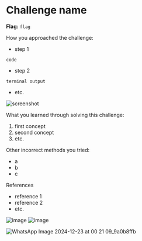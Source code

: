 # Challenge name

**Flag:** `flag`

How you approached the challenge:

- step 1

```
code
```

- step 2

```
terminal output
```

- etc.

![screenshot](./screenshot.png)

What you learned through solving this challenge:

1. first concept
2. second concept
3. etc.

Other incorrect methods you tried:

- a
- b
- c

References

- reference 1
- reference 2
- etc.


![image](https://github.com/user-attachments/assets/afbd7eaa-e381-46fe-a437-be83dcf28bbd)
![image](https://github.com/user-attachments/assets/cfb7d1cb-a975-4280-a3c5-6be029fc33d7)

![WhatsApp Image 2024-12-23 at 00 21 09_9a0b8ffb](https://github.com/user-attachments/assets/9ccedd84-339c-4673-9e4f-b44dd8ff5713)

